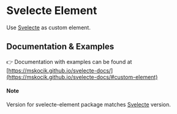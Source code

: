 # Svelecte Element

Use [Svelecte](https://github.com/mskocik/svelecte) as custom element.

## Documentation & Examples

👉 Documentation with examples can be found at [https://mskocik.github.io/svelecte-docs/](https://mskocik.github.io/svelecte-docs/#custom-element)


#### Note

Version for svelecte-element package matches [Svelecte](https://github.com/mskocik/svelecte/) version.
